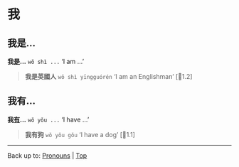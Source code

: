 # 我

## 我是...

**我[是](../verbs/是.md)...** `wǒ shì ...` ‘I am ...’

> **我是英國人** `wǒ shì yīngguórén` ‘I am an Englishman’ \[🦉1.2\]

## 我有...

**我[有](../verbs/有.md)...** `wǒ yǒu ...` ‘I have ...’

> **我有狗**  `wǒ yǒu gǒu` ‘I have a dog’ \[🦉1.1\]

----

Back up to: [Pronouns](index.md) | [Top](../index.md)

